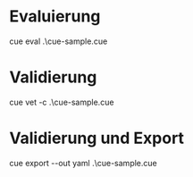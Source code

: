# Evaluierung
cue eval .\cue-sample.cue

# Validierung
cue vet -c .\cue-sample.cue

# Validierung und Export
cue export --out yaml .\cue-sample.cue
